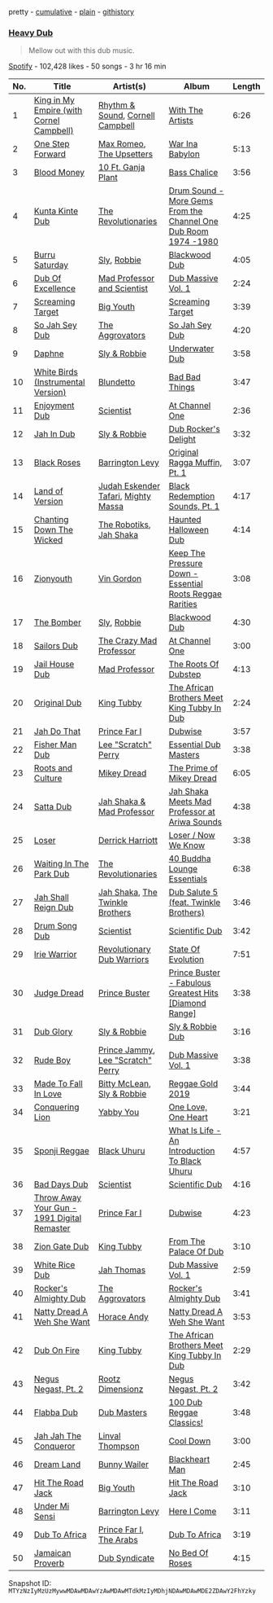 pretty - [cumulative](/playlists/cumulative/37i9dQZF1DX9udeSemCofA.md) - [plain](/playlists/plain/37i9dQZF1DX9udeSemCofA) - [githistory](https://github.githistory.xyz/mackorone/spotify-playlist-archive/blob/main/playlists/plain/37i9dQZF1DX9udeSemCofA)

### [Heavy Dub](https://open.spotify.com/playlist/37i9dQZF1DX9udeSemCofA)

> Mellow out with this dub music.

[Spotify](https://open.spotify.com/user/spotify) - 102,428 likes - 50 songs - 3 hr 16 min

| No. | Title | Artist(s) | Album | Length |
|---|---|---|---|---|
| 1 | [King in My Empire \(with Cornel Campbell\)](https://open.spotify.com/track/1i4KkAHiiTKHh8ysCSMvsJ) | [Rhythm & Sound](https://open.spotify.com/artist/5e5DeHuHjgcj0DbdrdYKMo), [Cornell Campbell](https://open.spotify.com/artist/1FOvLj8sNCGHjgueUOVvJi) | [With The Artists](https://open.spotify.com/album/0wmxAOYBMqz436kZJBmNQK) | 6:26 |
| 2 | [One Step Forward](https://open.spotify.com/track/5Xmplqj77ATmZcVdvhtzoo) | [Max Romeo](https://open.spotify.com/artist/45QpZznbXYo3nWy0TIhvgv), [The Upsetters](https://open.spotify.com/artist/12CNljuN6DW9e5x61FS03b) | [War Ina Babylon](https://open.spotify.com/album/4Bw7hyzk37wBHptu4HglHV) | 5:13 |
| 3 | [Blood Money](https://open.spotify.com/track/7EGPjajqOZC7XvV7UgR8pW) | [10 Ft\. Ganja Plant](https://open.spotify.com/artist/0lsuCH8qG9UM8BihdL1Vsc) | [Bass Chalice](https://open.spotify.com/album/7kbd0wisKvRa3FSMkPItKw) | 3:56 |
| 4 | [Kunta Kinte Dub](https://open.spotify.com/track/6eCsMxyabKZWLOjoW3cgNF) | [The Revolutionaries](https://open.spotify.com/artist/72kiVqCJIy9eOnmLp8r0h7) | [Drum Sound \- More Gems From the Channel One Dub Room 1974 \-1980](https://open.spotify.com/album/405ttrp5xbSJKSkBz98poB) | 4:25 |
| 5 | [Burru Saturday](https://open.spotify.com/track/3lyehLFWwaQgRl8Hbjc3Ux) | [Sly](https://open.spotify.com/artist/7mh5yWKyUcN4xYhEJsWcxI), [Robbie](https://open.spotify.com/artist/52f9xu2VBr99vFO7bzxiLP) | [Blackwood Dub](https://open.spotify.com/album/09DhBkExGYrp5TH8EMWSiD) | 4:05 |
| 6 | [Dub Of Excellence](https://open.spotify.com/track/4XbeYLrMzKzEQIY4IiJxGT) | [Mad Professor and Scientist](https://open.spotify.com/artist/06iQ6TH82zx4zV3PCsqMOO) | [Dub Massive Vol\. 1](https://open.spotify.com/album/5tiCR9iGhxWu8R4oqcKDzw) | 2:24 |
| 7 | [Screaming Target](https://open.spotify.com/track/6jxka5AJgy5VReTKJJIAyw) | [Big Youth](https://open.spotify.com/artist/2TdzGitZtbe3Zw3BB4SFEH) | [Screaming Target](https://open.spotify.com/album/7IIPaUPCEYVQiXLP3R6ROW) | 3:39 |
| 8 | [So Jah Sey Dub](https://open.spotify.com/track/0T5p5JWseJxbqGr3cILhL4) | [The Aggrovators](https://open.spotify.com/artist/2qX63C7rYqUDrY3CD7sbUm) | [So Jah Sey Dub](https://open.spotify.com/album/6qTqqeTkJfcPWq8vA1gVV2) | 4:20 |
| 9 | [Daphne](https://open.spotify.com/track/39LAeYCw8RfxNSDOLDuyzP) | [Sly & Robbie](https://open.spotify.com/artist/6jJG408jz8VayohX86nuTt) | [Underwater Dub](https://open.spotify.com/album/5i09kveNkDrJEX7boW9ASU) | 3:58 |
| 10 | [White Birds \(Instrumental Version\)](https://open.spotify.com/track/6u2g6f67PqUMJq9GHajjXn) | [Blundetto](https://open.spotify.com/artist/3bWxjvKUe8YV0VkI5d3I1Y) | [Bad Bad Things](https://open.spotify.com/album/3gayu58nRRL9fDpd5Az8kz) | 3:47 |
| 11 | [Enjoyment Dub](https://open.spotify.com/track/4aD2IlvdN5ubh1WSPyI5VN) | [Scientist](https://open.spotify.com/artist/1edl5fzpdS471TaQ8Bgs3w) | [At Channel One](https://open.spotify.com/album/5KSdupp6VuqFBBwxuS0Gyq) | 2:36 |
| 12 | [Jah In Dub](https://open.spotify.com/track/3ShdCF10PgPkKPLRdqkPSl) | [Sly & Robbie](https://open.spotify.com/artist/6jJG408jz8VayohX86nuTt) | [Dub Rocker's Delight](https://open.spotify.com/album/7byfckarXzMlSqDOIpE06Z) | 3:32 |
| 13 | [Black Roses](https://open.spotify.com/track/58hdQ6kllWBvhUmBxOtz3H) | [Barrington Levy](https://open.spotify.com/artist/5mMuiFhh7faS7qxnTLRA6u) | [Original Ragga Muffin, Pt\. 1](https://open.spotify.com/album/2jLNKZ0HQJ4OJOprvVkDvV) | 3:07 |
| 14 | [Land of Version](https://open.spotify.com/track/4iPFmddLTNRzXlrHnijIPz) | [Judah Eskender Tafari](https://open.spotify.com/artist/6eXwWBiejwKVaFD9PRnVWi), [Mighty Massa](https://open.spotify.com/artist/06NDo8XKiHzcqQo3UiIUTY) | [Black Redemption Sounds, Pt\. 1](https://open.spotify.com/album/7tXjOH5s5Yp50SEZ83xAvP) | 4:17 |
| 15 | [Chanting Down The Wicked](https://open.spotify.com/track/7fbjerF8AlMCF4lCkyEiyG) | [The Robotiks](https://open.spotify.com/artist/6A14AEcZSKVvJ0YaBx1wxW), [Jah Shaka](https://open.spotify.com/artist/3UdoO8DiElu02b95ig57cC) | [Haunted Halloween Dub](https://open.spotify.com/album/6EZaAwvsxhKRoy4AzTWSz5) | 4:14 |
| 16 | [Zionyouth](https://open.spotify.com/track/2FrZoMAivb7RSId6R8z7ZW) | [Vin Gordon](https://open.spotify.com/artist/1mgF8WKDBi8uBzzC93wIyj) | [Keep The Pressure Down \- Essential Roots Reggae Rarities](https://open.spotify.com/album/2QDnGgCbcB48ZMCprCvoaf) | 3:08 |
| 17 | [The Bomber](https://open.spotify.com/track/4z1wB5oMJcTrh0kUT5UCZJ) | [Sly](https://open.spotify.com/artist/7mh5yWKyUcN4xYhEJsWcxI), [Robbie](https://open.spotify.com/artist/52f9xu2VBr99vFO7bzxiLP) | [Blackwood Dub](https://open.spotify.com/album/09DhBkExGYrp5TH8EMWSiD) | 4:30 |
| 18 | [Sailors Dub](https://open.spotify.com/track/6nH9254NEli6m6KXKS98XS) | [The Crazy Mad Professor](https://open.spotify.com/artist/5n4FlWt1mBjuiNkx3vvyfI) | [At Channel One](https://open.spotify.com/album/5KSdupp6VuqFBBwxuS0Gyq) | 3:00 |
| 19 | [Jail House Dub](https://open.spotify.com/track/1tszACVAezDsw71KyLOCpR) | [Mad Professor](https://open.spotify.com/artist/3hbnUwHvxyFxeJ9veCzOE7) | [The Roots Of Dubstep](https://open.spotify.com/album/6lIdi0b22HDe9Ic9E1zsMF) | 4:13 |
| 20 | [Original Dub](https://open.spotify.com/track/5mPByd2ppul73z0C5zo1Ug) | [King Tubby](https://open.spotify.com/artist/1AMMMSq3rJdZtFGnBXEkz7) | [The African Brothers Meet King Tubby In Dub](https://open.spotify.com/album/0TFhySyNe3yuznZBzB1zxc) | 2:24 |
| 21 | [Jah Do That](https://open.spotify.com/track/3gH0VFRynyl6xC6nfFZYG7) | [Prince Far I](https://open.spotify.com/artist/6BkTUVaHHgKUAjc4U7xGUL) | [Dubwise](https://open.spotify.com/album/06PpN3LxxkiDYB5miBhUa2) | 3:57 |
| 22 | [Fisher Man Dub](https://open.spotify.com/track/50QPOvKYebMWt8EBckwSyl) | [Lee "Scratch" Perry](https://open.spotify.com/artist/1TsG4AumsMt1Tcq2nHpov9) | [Essential Dub Masters](https://open.spotify.com/album/2RzXympOFAsvIXDrqOxhyN) | 3:38 |
| 23 | [Roots and Culture](https://open.spotify.com/track/2FvW1kJGtL2gx9xUT7Zfo2) | [Mikey Dread](https://open.spotify.com/artist/6xKQ3GOnt3gjzja4IcLyg4) | [The Prime of Mikey Dread](https://open.spotify.com/album/7dlFlZoYIJSaEX7zc8ZhZ8) | 6:05 |
| 24 | [Satta Dub](https://open.spotify.com/track/3Rh4wkbhJihnCkTITD2b74) | [Jah Shaka & Mad Professor](https://open.spotify.com/artist/7uyJYWtpq9vKSgCz35dfEJ) | [Jah Shaka Meets Mad Professor at Ariwa Sounds](https://open.spotify.com/album/4jIChdFhiHXOtCP8tOxD8a) | 4:38 |
| 25 | [Loser](https://open.spotify.com/track/1ZlRjoXqR9PdHNGQ707sJV) | [Derrick Harriott](https://open.spotify.com/artist/1ht9oSlPiNywrg22T2sM8d) | [Loser / Now We Know](https://open.spotify.com/album/7bhfa8DcC4KPRqDWJmvlcu) | 3:38 |
| 26 | [Waiting In The Park Dub](https://open.spotify.com/track/10Iv0caBaOPyGs27YJHmUV) | [The Revolutionaries](https://open.spotify.com/artist/72kiVqCJIy9eOnmLp8r0h7) | [40 Buddha Lounge Essentials](https://open.spotify.com/album/6EDCQ5DKRNwkPpGnPmoTQK) | 6:38 |
| 27 | [Jah Shall Reign Dub](https://open.spotify.com/track/4W9vnsbTJuSNFQeSsRWfK5) | [Jah Shaka](https://open.spotify.com/artist/3UdoO8DiElu02b95ig57cC), [The Twinkle Brothers](https://open.spotify.com/artist/129UGN7LRFtvMzCf0h2Y8s) | [Dub Salute 5 \(feat\. Twinkle Brothers\)](https://open.spotify.com/album/6cce0CPwVkWV74QuHISSbY) | 3:46 |
| 28 | [Drum Song Dub](https://open.spotify.com/track/0xFSQCZu1J1YwE8O7mdzCZ) | [Scientist](https://open.spotify.com/artist/1edl5fzpdS471TaQ8Bgs3w) | [Scientific Dub](https://open.spotify.com/album/1JR5J7Al2dvM8Mg3P03wLP) | 3:42 |
| 29 | [Irie Warrior](https://open.spotify.com/track/0meBxg5YqkOkxViCw38udQ) | [Revolutionary Dub Warriors](https://open.spotify.com/artist/6Rm6NVcciywWEZXRJRkNIu) | [State Of Evolution](https://open.spotify.com/album/6MUtJAAWkL8uNMecX7iJ4M) | 7:51 |
| 30 | [Judge Dread](https://open.spotify.com/track/0XmbuWZ2vn1i8bim4Ug6BL) | [Prince Buster](https://open.spotify.com/artist/75S63f1AmZUa9gpQvlt5NB) | [Prince Buster \- Fabulous Greatest Hits \[Diamond Range\]](https://open.spotify.com/album/3pLpyasCCfOs6mG4FylfVc) | 3:38 |
| 31 | [Dub Glory](https://open.spotify.com/track/7kA02bY8j1woxuOCfAyvcv) | [Sly & Robbie](https://open.spotify.com/artist/6jJG408jz8VayohX86nuTt) | [Sly & Robbie Dub](https://open.spotify.com/album/63ASfPPq6Sdf7z7nNGFw8b) | 3:16 |
| 32 | [Rude Boy](https://open.spotify.com/track/4f1GpbYe1TAYTS6NJkhr4Y) | [Prince Jammy](https://open.spotify.com/artist/2ofzePirTpSz2qzyVt1Eoe), [Lee "Scratch" Perry](https://open.spotify.com/artist/1TsG4AumsMt1Tcq2nHpov9) | [Dub Massive Vol\. 1](https://open.spotify.com/album/5tiCR9iGhxWu8R4oqcKDzw) | 3:38 |
| 33 | [Made To Fall In Love](https://open.spotify.com/track/2JKv3r2AUmWjrDFO3unlpq) | [Bitty McLean](https://open.spotify.com/artist/2t3eEaWiT5weaCJIh6aRv2), [Sly & Robbie](https://open.spotify.com/artist/6jJG408jz8VayohX86nuTt) | [Reggae Gold 2019](https://open.spotify.com/album/5cfZ5mWTwZwyzSSgDeiFN6) | 3:44 |
| 34 | [Conquering Lion](https://open.spotify.com/track/6eA1fv9WkhSDvWfxpL3lti) | [Yabby You](https://open.spotify.com/artist/2vKNIZgOzsdLs8W40OZ4X8) | [One Love, One Heart](https://open.spotify.com/album/2KWAhjPFelNL9e0QjEX7Og) | 3:21 |
| 35 | [Sponji Reggae](https://open.spotify.com/track/6lnl40FdAdAmUZt1mtTOC3) | [Black Uhuru](https://open.spotify.com/artist/5keeQyPKYRxUCKDMECTXG3) | [What Is Life \- An Introduction To Black Uhuru](https://open.spotify.com/album/5RW6q6JEscCOVIN0BiEFKg) | 4:57 |
| 36 | [Bad Days Dub](https://open.spotify.com/track/1yTU3DL2zuCdgINqtabaNh) | [Scientist](https://open.spotify.com/artist/1edl5fzpdS471TaQ8Bgs3w) | [Scientific Dub](https://open.spotify.com/album/1JR5J7Al2dvM8Mg3P03wLP) | 4:16 |
| 37 | [Throw Away Your Gun \- 1991 Digital Remaster](https://open.spotify.com/track/65TNC2zSsAOnTcHcvZ1o76) | [Prince Far I](https://open.spotify.com/artist/6BkTUVaHHgKUAjc4U7xGUL) | [Dubwise](https://open.spotify.com/album/06PpN3LxxkiDYB5miBhUa2) | 4:23 |
| 38 | [Zion Gate Dub](https://open.spotify.com/track/0XDFYnvZANTULQxWofURlH) | [King Tubby](https://open.spotify.com/artist/1AMMMSq3rJdZtFGnBXEkz7) | [From The Palace Of Dub](https://open.spotify.com/album/0Tx1mUzIAdN43N7lMW2LUW) | 3:10 |
| 39 | [White Rice Dub](https://open.spotify.com/track/2cqbNNonGbQE0zfF9HRLan) | [Jah Thomas](https://open.spotify.com/artist/6HlApAOH4X51mkur3KeMGr) | [Dub Massive Vol\. 1](https://open.spotify.com/album/5tiCR9iGhxWu8R4oqcKDzw) | 2:59 |
| 40 | [Rocker's Almighty Dub](https://open.spotify.com/track/20XxcYoQx7MrAYcHLLn30x) | [The Aggrovators](https://open.spotify.com/artist/2qX63C7rYqUDrY3CD7sbUm) | [Rocker's Almighty Dub](https://open.spotify.com/album/6mRMbxld2opUcbNYtc5pMk) | 3:41 |
| 41 | [Natty Dread A Weh She Want](https://open.spotify.com/track/6LTTvMt9fQwVc3a6IjS35d) | [Horace Andy](https://open.spotify.com/artist/2ieAXAuLe6qQ3RJsqCxpoC) | [Natty Dread A Weh She Want](https://open.spotify.com/album/77wn3hpHMjZ8EPg0smijlp) | 3:53 |
| 42 | [Dub On Fire](https://open.spotify.com/track/7Gcpl9C0T9spWV1EhaJLxr) | [King Tubby](https://open.spotify.com/artist/1AMMMSq3rJdZtFGnBXEkz7) | [The African Brothers Meet King Tubby In Dub](https://open.spotify.com/album/0TFhySyNe3yuznZBzB1zxc) | 2:29 |
| 43 | [Negus Negast, Pt\. 2](https://open.spotify.com/track/2SUzyAhKsaIC987kD1Ow1K) | [Rootz Dimensionz](https://open.spotify.com/artist/7oOL5gkoBJBXQV7WOxgkC0) | [Negus Negast, Pt\. 2](https://open.spotify.com/album/0NBJDoj7yR2SvnzDVGB2EG) | 3:42 |
| 44 | [Flabba Dub](https://open.spotify.com/track/7eWuk2l3f7kLxzaiuxBWd3) | [Dub Masters](https://open.spotify.com/artist/5hkl3ikch6ReyPmeC20wsx) | [100 Dub Reggae Classics!](https://open.spotify.com/album/7gufnq3tXw1XMiPIsonq1k) | 3:48 |
| 45 | [Jah Jah The Conqueror](https://open.spotify.com/track/3O1wnSP7bSKBlunGymIaX7) | [Linval Thompson](https://open.spotify.com/artist/7IURtrIM8SBTlCI9qrAuUQ) | [Cool Down](https://open.spotify.com/album/0NTysYBPyN1RowPK1BJeZ6) | 3:00 |
| 46 | [Dream Land](https://open.spotify.com/track/1haHZa75ytryLGUOtHiGl5) | [Bunny Wailer](https://open.spotify.com/artist/389zc5Rwe0MPcE6mSF4AjC) | [Blackheart Man](https://open.spotify.com/album/0Z3LzsnqFDWU10sTu31Cfm) | 2:45 |
| 47 | [Hit The Road Jack](https://open.spotify.com/track/3No0oRVLAX4LG65iPNSHf5) | [Big Youth](https://open.spotify.com/artist/2TdzGitZtbe3Zw3BB4SFEH) | [Hit The Road Jack](https://open.spotify.com/album/7Dtvr1ilH8VeNO0G1kV3xl) | 3:10 |
| 48 | [Under Mi Sensi](https://open.spotify.com/track/2TBOlAo3jhW00nKl5EIhYo) | [Barrington Levy](https://open.spotify.com/artist/5mMuiFhh7faS7qxnTLRA6u) | [Here I Come](https://open.spotify.com/album/2FYgSbuEn19zQd7ek9azyl) | 3:11 |
| 49 | [Dub To Africa](https://open.spotify.com/track/0UHy0scck2g0wJoltLTwDi) | [Prince Far I](https://open.spotify.com/artist/6BkTUVaHHgKUAjc4U7xGUL), [The Arabs](https://open.spotify.com/artist/0S2viS9F705zYKiMW13XeV) | [Dub To Africa](https://open.spotify.com/album/24MzWMDXdW02PBfEuwTaVK) | 3:19 |
| 50 | [Jamaican Proverb](https://open.spotify.com/track/5jYVj4prrAjmXd0mNDaGAt) | [Dub Syndicate](https://open.spotify.com/artist/4KIjA6Q0lA17xuBwA5KkW4) | [No Bed Of Roses](https://open.spotify.com/album/0CrqzO1kdOYR66naUosing) | 4:15 |

Snapshot ID: `MTYzNzIyMzUzMywwMDAwMDAwYzAwMDAwMTdkMzIyMDhjNDAwMDAwMDE2ZDAwY2FhYzky`